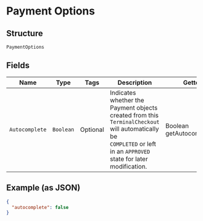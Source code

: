 
# Payment Options

## Structure

`PaymentOptions`

## Fields

| Name | Type | Tags | Description | Getter |
|  --- | --- | --- | --- | --- |
| `Autocomplete` | `Boolean` | Optional | Indicates whether the Payment objects created from this `TerminalCheckout` will automatically be<br>`COMPLETED` or left in an `APPROVED` state for later modification. | Boolean getAutocomplete() |

## Example (as JSON)

```json
{
  "autocomplete": false
}
```

